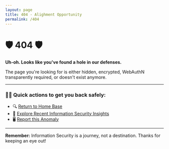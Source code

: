```yaml
---
layout: page
title: 404 - Alighment Opportunity
permalink: /404
---
```


# 🛡️ **404** 🛡️

**Uh-oh. Looks like you've found a hole in our defenses.**

The page you're looking for is either hidden, encrypted, WebAuthN transparently required, or doesn't exist anymore.

---

### 🕵️‍♂️ Quick actions to get you back safely:

- 🔍 [Return to Home Base]("/")
- 🔐 [Explore Recent Information Security Insights]("/blog")
- 🖥️ [Report this Anomaly]("mailto:webjar@securesql.info")

---

**Remember:** Information Security is a journey, not a destination. Thanks for keeping an eye out!

